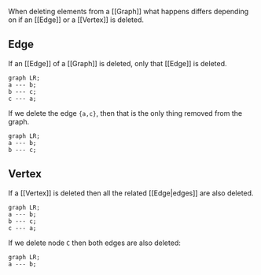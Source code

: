 When deleting elements from a [[Graph]] what happens differs depending on if an [[Edge]] or a [[Vertex]] is deleted.

## Edge
If an [[Edge]] of a [[Graph]] is deleted, only that [[Edge]] is deleted.
```mermaid
graph LR;
a --- b;
b --- c;
c --- a;
```
If we delete the edge `{a,c}`, then that is the only thing removed from the graph.
```mermaid
graph LR;
a --- b;
b --- c;
```

## Vertex
If a [[Vertex]] is deleted then all the related [[Edge|edges]] are also deleted.
```mermaid
graph LR;
a --- b;
b --- c;
c --- a;
```
If we delete node `C` then both edges are also deleted:
```mermaid
graph LR;
a --- b;
```
